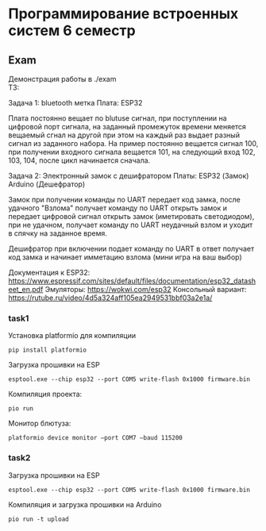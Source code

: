 # Программирование встроенных систем 6 семестр

## Exam 
Демонстрация работы в ./exam  
ТЗ:

Задача 1: bluetooth метка
Плата: ESP32

Плата постоянно вещает по blutuse сигнал, при поступлении на цифровой порт сигнала, на заданный промежуток времени меняется вещаемый сгнал на другой при этом на каждый раз выдает разный сигнал из заданного набора. На пример постоянно вещается сигнал 100, при получении входного сигнала вещается 101, на следующий вход 102, 103, 104, после цикл начинается сначала.

Задача 2: Электронный замок с дешифратором
Платы: ESP32 (Замок)
Arduino (Дешефратор)

Замок при получении команды по UART передает код замка, после удачного "Взлома" получает команду по UART открыть замок и передает цифровой сигнал открыть замок (иметировать светодиодом), при не удачном, получает команду по UART неудачный взлом и уходит в спячку на заданное время.

Дешифратор при включении подает команду по UART в ответ получает код замка и начинает имметацию взлома (мини игра на ваш выбор)

Документация к ESP32: https://www.espressif.com/sites/default/files/documentation/esp32_datasheet_en.pdf
Эмуляторы: https://wokwi.com/esp32
Консольный вариант: https://rutube.ru/video/4d5a324aff105ea2949531bbf03a2e1a/

### task1 

Установка platformio для компиляции
```
pip install platformio
```

Загрузка прошивки на ESP
```
esptool.exe --chip esp32 --port COM5 write-flash 0x1000 firmware.bin
```

Компиляция проекта:
```
pio run
```

Монитор блютуза:
```
platformio device monitor —port COM7 —baud 115200
```

### task2


Загрузка прошивки на ESP
```
esptool.exe --chip esp32 --port COM5 write-flash 0x1000 firmware.bin
```

Компиляция и загрузка прошивки на Arduino
```
pio run -t upload
```